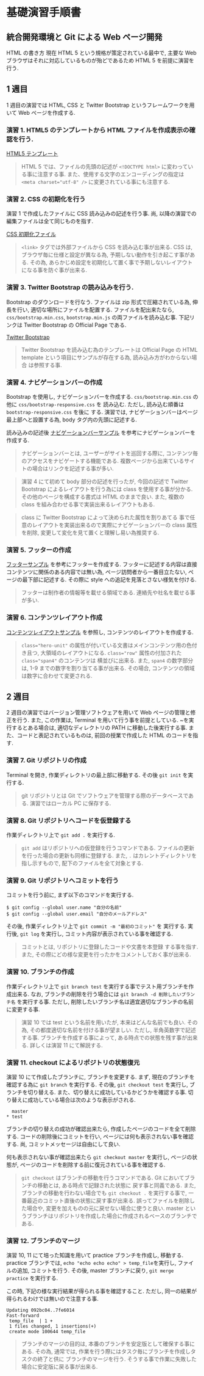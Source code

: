 基礎演習手順書
==============

統合開発環境と Git による Web ページ開発
----------------------------------------

HTML の書き方
現在 HTML 5 という規格が策定されている最中で,
主要な Web ブラウザはそれに対応しているものが殆どであるため HTML 5 を前提に演習を行う.

## 1 週目
1 週目の演習では HTML, CSS と Twitter Bootstrap というフレームワークを用いて Web ページを作成する.

### 演習 1. HTML5 のテンプレートから HTML ファイルを作成表示の確認を行う.
[HTML5 テンプレート](template/html5.html "test")

> HTML 5 では、ファイルの先頭の記述が
> ``<!DOCTYPE html>`` に変わっている事に注意する事.
> また、使用する文字のエンコーディングの指定は ``<meta charset="utf-8" />``
> に変更されている事にも注意する.


### 演習 2. CSS の初期化を行う
演習 1 で作成したファイルに CSS 読み込みの記述を行う事.
尚, 以降の演習での編集ファイルは全て同じものを指す.

[CSS 初期化ファイル](template/initialize.css)

> ``<link>`` タグでは外部ファイルから CSS を読み込む事が出来る.
> CSS は, ブラウザ毎に仕様と設定が異なる為, 
> 予期しない動作を引き起こす事がある. 
> その為, あらかじめ設定を初期化して置く事で予期しないレイアウト
> になる事を防ぐ事が出来る.


### 演習 3. Twitter Bootstrap の読み込みを行う.
Bootstrap のダウンロードを行なう.
ファイルは zip 形式で圧縮されている為, 伸長を行い, 適切な場所にファイルを配置する.
ファイルを配出来たなら, ``css/bootstrap.min.css``, ``bootstrap.min.js``
の両ファイルを読み込む事.
下記リンクは Twitter Bootstrap の Official Page である.

[Twitter Bootstrap](http://twitter.github.io/bootstrap/index.html)

> Twitter Bootstrap を読み込む為のテンプレートは Official Page の HTML
> template という項目にサンプルが存在する為, 読み込み方がわからない場合
> は参照する事.


### 演習 4. ナビゲーションバーの作成
Bootstrap を使用し, ナビゲーションバーを作成する.
``css/bootstrap.min.css`` の他に ``css/bootstrap-responsive.css`` を
読み込む. ただし, 読み込む順番は ``bootstrap-responsive.css`` を後に
する. 演習では, ナビゲーションバーはページ最上部へと設置する為,
body タグ内の先頭に記述する.

読み込みの記述後 [ナビゲーションバーサンプル](template/navbar.html) を参考にナビゲーションバーを作成する.

> ナビゲーションバーとは, ユーザーがサイトを巡回する際に,
> コンテンツ毎のアクセスをナビゲートする機能である.
> 複数ページから出来ているサイトの場合はリンクを記述する事が多い.

> 演習 4 にて初めて body 部分の記述を行ったが, 今回の記述で Twitter
> Bootstrap によるレイアウトを行う為には class を使用する事が分かる. 
> その他のページを構成する書式は HTML のままで良い.
> また, 複数の class を組み合わせる事で実装出来るレイアウトもある.

> class に Twitter Bootstrap によって決められた属性を割りあてる
> 事で任意のレイアウトを実装出来るので実際にナビゲーションバーの class
> 属性を削除, 変更して変化を見て置くと理解し易い為推奨する.

### 演習 5. フッターの作成
[フッターサンプル](template/footer.html) を参考にフッターを作成する.
フッターに記述する内容は直接コンテンツに関係のある内容では無い為, 
ページ訪問者から一番目立たない, ページの最下部に記述する. 
その際に style への追記を見落とさない様気を付ける.

> フッターは制作者の情報等を載せる領域である. 
> 連絡先や社名を載せる事が多い.

### 演習 6. コンテンツレイアウト作成
[コンテンツレイアウトサンプル](template/contents.html) を参照し,
コンテンツのレイアウトを作成する. 

> ``class="hero-unit"`` 
> の属性が付いている文書はメインコンテンツ用の色付き且つ, 
> 大領域のレイアウトになる.
> ``class="row"`` 属性の付加された ``class="span4"`` のコンテンツは
> 横並びに出来る.
> また, ``span4`` の数字部分は, 1-9 までの数字を割り当てる事が出来る.
> その場合, コンテンツの領域は数字に合わせて変更される.

## 2 週目
2 週目の演習ではバージョン管理ソフトウェアを用いて Web ページの管理と修正を行う.
また, この作業は, Terminal を用いて行う事を前提としている.
~を実行するとある場合は, 適切なディレクトリの PATH に移動した後実行する事.
また、コードと表記されているものは, 前回の授業で作成した HTML のコードを指す.

### 演習 7. Git リポジトリの作成
Terminal を開き, 作業ディレクトリの最上部に移動する.
その後 ``git init`` を実行する.

> git リポジトリとは Git でソフトウェアを管理する際のデータベースである.
> 演習ではローカル PC に保存する. 

### 演習 8. Git リポジトリへコードを仮登録する
作業ディレクトリ上で ``git add .`` を実行する.

> ``git add`` はリポジトリへの仮登録を行うコマンドである.
> ファイルの更新を行った場合の更新も同様に登録する.
> また, ``.`` はカレントディレクトリを指し示すもので,
> 配下のファイルを全て対象とする.

### 演習 9. Git リポジトリへコミットを行う
コミットを行う前に, まず以下のコマンドを実行する.

    $ git config --global user.name "自分の名前"
    $ git config --global user.email "自分のメールアドレス"

その後, 作業ディレクトリ上で ``git commit -m "最初のコミット"`` を
実行する. 実行後, ``git log`` を実行し, コミット内容が表示されている事を確認する.

> コミットとは, リポジトリに登録したコードや文書を本登録
> する事を指す. 
> また, その際にどの様な変更を行ったかをコメントしておく事が出来る.

### 演習 10. ブランチの作成
作業ディレクトリ上で ``git branch test`` を実行する事でテスト用ブランチを作成出来る.
なお, ブランチの削除を行う場合には ``git branch -d 削除したいブランチ名`` を実行する事.
ただし, 削除したいブランチ名は適宜適切なブランチの名前に変更する事.

> 演習 10 では test という名前を用いたが, 本来はどんな名前でも良い.
> その為, その都度適切な名前を付ける事が望ましい.
> ただし, 半角英数字で記述する事.
> ブランチを作成する事によって, ある時点での状態を残す事が出来る.
> 詳しくは演習 11 にて解説する.

### 演習 11. checkout によるリポジトリの状態復元
演習 10 にて作成したブランチに, ブランチを変更する.
まず, 現在のブランチを確認する為に ``git branch`` を実行する.
その後, ``git checkout test`` を実行し, ブランチを切り替える.
また、切り替えに成功しているかどうかを確認する事.
切り替えに成功している場合は次のような表示がされる.

      master
    * test

ブランチの切り替えの成功が確認出来たら, 作成したページのコードを全て削除する.
コードの削除後にコミットを行い, ページには何も表示されない事を確認する.
尚, コミットメッセージは自由にして良い.

何も表示されない事が確認出来たら ``git checkout master`` を実行し,
ページの状態が, ページのコードを削除する前に復元されている事を確認する.

> ``git checkout`` はブランチの移動を行うコマンドである. 
> Git においてブランチの移動とは, ある時点で記録された状態に
> 戻す事と同義である. また, ブランチの移動を行わない場合でも
> ``git checkout .`` を実行する事で, 一番最近のコミット直後の状態に戻す事が出来る.
> 誤ってファイルを削除した場合や, 変更を加えものの元に戻せない場合に使うと良い.
> master というブランチはリポジトリを作成した場合に作成されるベースのブランチである.

### 演習 12. ブランチのマージ
演習 10, 11 にて培った知識を用いて practice ブランチを作成し, 移動する.
practice ブランチでは, ``echo "echo echo echo" > temp_file``を実行し, 
ファイルの追加, コミットを行う.
その後, master ブランチに戻り, ``git merge practice`` を実行する.

この時, 下記の様な実行結果が得られる事を確認すること.
ただし, 同一の結果が得られるわけでは無いので注意する事.

    Updating 092bc04..7fe6014
    Fast-forward
     temp_file  | 1 +
     1 files changed, 1 insertions(+)
     create mode 100644 temp_file

> ブランチのマージの目的は, 本番のブランチを安定版として確保する事にある.
> その為, 通常では, 作業を行う際にはタスク毎にブランチを作成しタスクの終了と供に
> ブランチのマージを行う. そうする事で作業に失敗した場合に安定版に戻る事が出来る.



